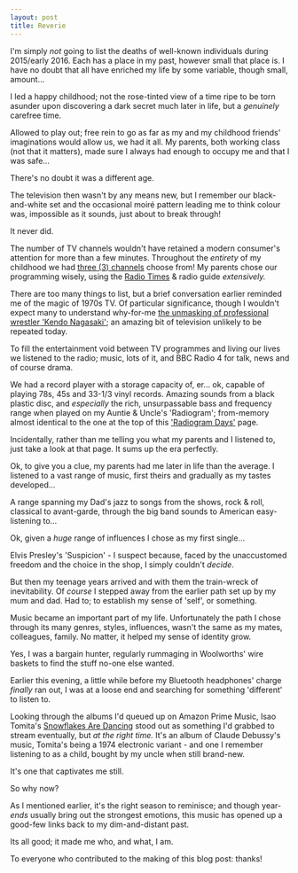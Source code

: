 ```yaml
---
layout: post
title: Reverie
---
```


I'm simply *not* going to list the deaths of well-known individuals during 2015/early 2016.  Each has a place in my past, however small that place is.  I have no doubt that all have enriched my life by some variable, though small, amount…

I led a happy childhood; not the rose-tinted view of a time ripe to be torn asunder upon discovering a dark secret much later in life, but a *genuinely* carefree time.

Allowed to play out; free rein to go as far as my and my childhood friends' imaginations would allow us, we had it all.  My parents, both working class (not that it matters), made sure I always had enough to occupy me and that I was safe…

There's no doubt it was a different age.

The television then wasn't by any means new, but I remember our black-and-white set and the occasional moiré pattern leading me to think colour was, impossible as it sounds, just about to break through!

It never did.

The number of TV channels wouldn't have retained a modern consumer's attention for more than a few minutes.  Throughout the *entirety* of my childhood we had [three (3) channels](https://en.m.wikipedia.org/wiki/Television_in_the_United_Kingdomto) choose from!  My parents chose our programming wisely, using the [Radio Times](https://en.m.wikipedia.org/wiki/Radio_TimesTV) & radio guide *extensively.*

There are too many things to list, but a brief conversation earlier reminded me of the magic of 1970s TV.  Of particular significance, though I wouldn't expect many to understand why-for-me [the unmasking of professional wrestler 'Kendo Nagasaki'](https://youtu.be/vz01e1wB898); an amazing bit of television unlikely to be repeated today.

To fill the entertainment void between TV programmes and living our lives we listened to the radio; music, lots of it, and BBC Radio 4 for talk, news and of course drama.

We had a record player with a storage capacity of, er… ok, capable of playing 78s, 45s and 33-1/3 vinyl records.  Amazing sounds from a black plastic disc, and *especially* the rich, unsurpassable bass and frequency range when played on my Auntie & Uncle's 'Radiogram'; from-memory almost identical to the one at the top of this ['Radiogram Days'](http://wishhound.blogspot.co.uk/2013/11/radiogram-days.html?m=1) page.

Incidentally, rather than me telling you what my parents and I listened to, just take a look at that page.  It sums up the era perfectly.

Ok, to give you a clue, my parents had me later in life than the average.  I listened to a vast range of music, first theirs and gradually as my tastes developed…

A range spanning my Dad's jazz to songs from the shows, rock & roll, classical to avant-garde, through the big band sounds to American easy-listening to…

Ok, given a *huge* range of influences I chose as my first single…

Elvis Presley's 'Suspicion' - I suspect because, faced by the unaccustomed freedom and the choice in the shop, I simply couldn't *decide*.

But then my teenage years arrived and with them the train-wreck of inevitability.  Of *course* I stepped away from the earlier path set up by my mum and dad.  Had to; to establish my sense of 'self', or something.

Music became an important part of my life.  Unfortunately the path I chose through its many genres, styles, influences, wasn't the same as my mates, colleagues, family.  No matter, it helped my sense of identity grow.

Yes, I was a bargain hunter, regularly rummaging in Woolworths' wire baskets to find the stuff no-one else wanted.

Earlier this evening, a little while before my Bluetooth headphones' charge *finally* ran out, I was at a loose end and searching for something 'different' to listen to.

Looking through the albums I'd queued up on Amazon Prime Music, Isao Tomita's [Snowflakes Are Dancing](https://en.m.wikipedia.org/wiki/Snowflakes_Are_Dancing) stood out as something I'd grabbed to stream eventually, but *at the right time.*  It's an album of Claude Debussy's music, Tomita's being a 1974 electronic variant - and one I remember listening to as a child, bought by my uncle when still brand-new.

It's one that captivates me still.

So why now?

As I mentioned earlier, it's the right season to reminisce; and though year-*ends* usually bring out the strongest emotions, this music has opened up a good-few links back to my dim-and-distant past.

Its all good; it made me who, and what, I am.

To everyone who contributed to the making of this blog post: thanks!
 